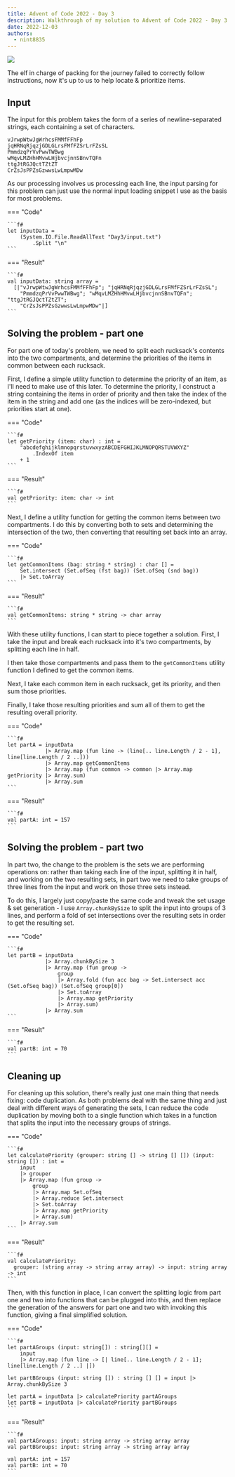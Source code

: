 ```yaml
---
title: Advent of Code 2022 - Day 3
description: Walkthrough of my solution to Advent of Code 2022 - Day 3's problem
date: 2022-12-03
authors:
  - nint8835
---
```


![](./assets/day-3.png)

The elf in charge of packing for the journey failed to correctly follow instructions, now it's up to us to help locate & prioritize items.

<!-- more -->

## Input

The input for this problem takes the form of a series of newline-separated strings, each containing a set of characters.

```
vJrwpWtwJgWrhcsFMMfFFhFp
jqHRNqRjqzjGDLGLrsFMfFZSrLrFZsSL
PmmdzqPrVvPwwTWBwg
wMqvLMZHhHMvwLHjbvcjnnSBnvTQFn
ttgJtRGJQctTZtZT
CrZsJsPPZsGzwwsLwLmpwMDw
```

As our processing involves us processing each line, the input parsing for this problem can just use the normal input loading snippet I use as the basis for most problems.

=== "Code"

    ```f#
    let inputData =
        (System.IO.File.ReadAllText "Day3/input.txt")
            .Split "\n"
    ```

=== "Result"

    ```f#
    val inputData: string array =
      [|"vJrwpWtwJgWrhcsFMMfFFhFp"; "jqHRNqRjqzjGDLGLrsFMfFZSrLrFZsSL";
        "PmmdzqPrVvPwwTWBwg"; "wMqvLMZHhHMvwLHjbvcjnnSBnvTQFn"; "ttgJtRGJQctTZtZT";
        "CrZsJsPPZsGzwwsLwLmpwMDw"|]
    ```

## Solving the problem - part one

For part one of today's problem, we need to split each rucksack's contents into the two compartments, and determine the priorities of the items in common between each rucksack.

First, I define a simple utility function to determine the priority of an item, as I'll need to make use of this later. To determine the priority, I construct a string containing the items in order of priority and then take the index of the item in the string and add one (as the indices will be zero-indexed, but priorities start at one).

=== "Code"

    ```f#
    let getPriority (item: char) : int =
        "abcdefghijklmnopqrstuvwxyzABCDEFGHIJKLMNOPQRSTUVWXYZ"
            .IndexOf item
        + 1
    ```

=== "Result"

    ```f#
    val getPriority: item: char -> int
    ```

Next, I define a utility function for getting the common items between two compartments. I do this by converting both to sets and determining the intersection of the two, then converting that resulting set back into an array.

=== "Code"
    
    ```f#
    let getCommonItems (bag: string * string) : char [] =
        Set.intersect (Set.ofSeq (fst bag)) (Set.ofSeq (snd bag))
        |> Set.toArray
    ```

=== "Result"
    
    ```f#
    val getCommonItems: string * string -> char array
    ```


With these utility functions, I can start to piece together a solution. First, I take the input and break each rucksack into it's two compartments, by splitting each line in half.

I then take those compartments and pass them to the `getCommonItems` utility function I defined to get the common items.

Next, I take each common item in each rucksack, get its priority, and then sum those priorities.

Finally, I take those resulting priorities and sum all of them to get the resulting overall priority.

=== "Code"

    ```f#
    let partA = inputData
                |> Array.map (fun line -> (line[.. line.Length / 2 - 1], line[line.Length / 2 ..]))
                |> Array.map getCommonItems
                |> Array.map (fun common -> common |> Array.map getPriority |> Array.sum)
                |> Array.sum
    ```

=== "Result"

    ```f#
    val partA: int = 157
    ```

## Solving the problem - part two

In part two, the change to the problem is the sets we are performing operations on: rather than taking each line of the input, splitting it in half, and working on the two resulting sets, in part two we need to take groups of three lines from the input and work on those three sets instead.

To do this, I largely just copy/paste the same code and tweak the set usage & set generation - I use `Array.chunkBySize` to split the input into groups of 3 lines, and perform a fold of set intersections over the resulting sets in order to get the resulting set.

=== "Code"
    
    ```f#
    let partB = inputData
                |> Array.chunkBySize 3
                |> Array.map (fun group ->
                    group
                    |> Array.fold (fun acc bag -> Set.intersect acc (Set.ofSeq bag)) (Set.ofSeq group[0])
                    |> Set.toArray
                    |> Array.map getPriority
                    |> Array.sum)
                |> Array.sum
    ```

=== "Result"
    
    ```f#
    val partB: int = 70
    ```

## Cleaning up

For cleaning up this solution, there's really just one main thing that needs fixing: code duplication. As both problems deal with the same thing and just deal with different ways of generating the sets, I can reduce the code duplication by moving both to a single function which takes in a function that splits the input into the necessary groups of strings.

=== "Code"
    
    ```f#
    let calculatePriority (grouper: string [] -> string [] []) (input: string []) : int =
        input
        |> grouper
        |> Array.map (fun group ->
            group
            |> Array.map Set.ofSeq
            |> Array.reduce Set.intersect
            |> Set.toArray
            |> Array.map getPriority
            |> Array.sum)
        |> Array.sum
    ```

=== "Result"
    
    ```f#
    val calculatePriority:
      grouper: (string array -> string array array) -> input: string array -> int
    ```

Then, with this function in place, I can convert the splitting logic from part one and two into functions that can be plugged into this, and then replace the generation of the answers for part one and two with invoking this function, giving a final simplified solution.

=== "Code"
    
    ```f#
    let partAGroups (input: string[]) : string[][] =
        input
        |> Array.map (fun line -> [| line[.. line.Length / 2 - 1]; line[line.Length / 2 ..] |])
    
    let partBGroups (input: string []) : string [] [] = input |> Array.chunkBySize 3

    let partA = inputData |> calculatePriority partAGroups
    let partB = inputData |> calculatePriority partBGroups
    ```

=== "Result"
    
    ```f#
    val partAGroups: input: string array -> string array array
    val partBGroups: input: string array -> string array array

    val partA: int = 157
    val partB: int = 70
    ```
